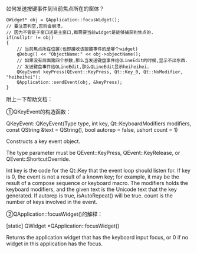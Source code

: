 如何发送按键事件到当前焦点所在的窗体？
```
QWidget* obj = QApplication::focusWidget();
// 要注意判空,否则会崩溃.
// 因为不管是子窗口还是主窗口,都需要当前widget是能够捕获到焦点的.
if(nullptr != obj)
{
	// 当前焦点所在位置(也即接收该按键事件的是哪个widget)
	qDebug() << "ObjectName:" << obj->objectName();
	// 如果没有后面第四个参数,那么当发送键盘事件给QLineEdit的时候,显示不出东西.
	// 发送键盘事件给QLineEdit,那么QLineEdit显示heiheihei.
	QKeyEvent keyPress(QEvent::KeyPress, Qt::Key_0, Qt::NoModifier, "heiheihei");
	QApplication::sendEvent(obj, &keyPress);
}
```

附上一下帮助文档：

①QKeyEvent的构造函数：

QKeyEvent::QKeyEvent(Type type, int key, Qt::KeyboardModifiers modifiers, const QString &text = QString(), bool autorep = false, ushort count = 1)

Constructs a key event object.

The type parameter must be QEvent::KeyPress, QEvent::KeyRelease, or QEvent::ShortcutOverride.

Int key is the code for the Qt::Key that the event loop should listen for. If key is 0, the event is not a result of a known key; for example, it may be the result of a compose sequence or keyboard macro. The modifiers holds the keyboard modifiers, and the given text is the Unicode text that the key generated. If autorep is true, isAutoRepeat() will be true. count is the number of keys involved in the event.


②QApplication::focusWidget()的解释：

[static] QWidget *QApplication::focusWidget()

Returns the application widget that has the keyboard input focus, or 0 if no widget in this application has the focus.